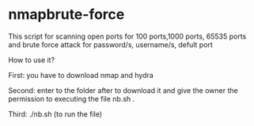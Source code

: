 # nmapbrute-force

This script for scanning open ports for 100 ports,1000 ports, 65535 ports and brute force attack for password/s, username/s, defult port

How to use it?

First: you have to download nmap and hydra

Second: enter to the folder after to download it and give the owner the permission to executing the file nb.sh .

Third: ./nb.sh (to run the file)
